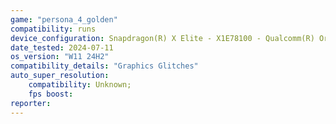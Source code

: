```yaml
---
game: "persona_4_golden"
compatibility: runs
device_configuration: Snapdragon(R) X Elite - X1E78100 - Qualcomm(R) Oryon(TM) CPU   3.42 GHz
date_tested: 2024-07-11
os_version: "W11 24H2"
compatibility_details: "Graphics Glitches"
auto_super_resolution:
    compatibility: Unknown;
    fps boost: 
reporter: 
---
```

